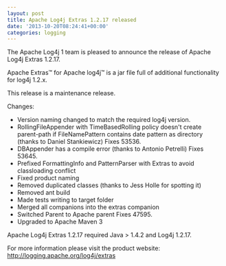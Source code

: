 ```yaml
---
layout: post
title: Apache Log4j Extras 1.2.17 released
date: '2013-10-20T08:24:41+00:00'
categories: logging
---
```

<p>The Apache Log4j 1 team is pleased to announce the release of Apache Log4j Extras 1.2.17.</p>

<p>Apache Extras™ for Apache log4j™ is a jar file full of additional functionality for log4j 1.2.x.</p>

<p>This release is a maintenance release.</p>

<p>Changes:</p>

<ul>
<li>Version naming changed to match the required log4j version.</li>
<li>RollingFileAppender with TimeBasedRolling policy doesn't create parent-path if FileNamePattern contains date pattern as directory (thanks to Daniel Stankiewicz) Fixes 53536.</li>	
<li>DBAppender has a compile error (thanks to Antonio Petrelli) Fixes 53645.</li>
<li>Prefixed FormattingInfo and PatternParser with Extras to avoid classloading conflict</li>
<li>Fixed product naming	</li>
<li>Removed duplicated classes (thanks to Jess Holle for spotting it)</li>
<li>Removed ant build</li>
<li>Made tests writing to target folder</li>
<li>Merged all companions into the extras companion</li>
<li>Switched Parent to Apache parent Fixes 47595.</li>
<li>Upgraded to Apache Maven 3</li>
</ul>

<p>Apache Log4j Extras 1.2.17 required Java > 1.4.2 and Log4j 1.2.17.</p>

<p>For more information please visit the product website: <a href="http://logging.apache.org/log4j/extras">http://logging.apache.org/log4j/extras</a></p>
